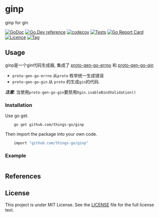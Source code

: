 # ginp
ginp for gin 

[![GoDoc](https://godoc.org/github.com/things-go/ginp?status.svg)](https://godoc.org/github.com/things-go/ginp)
[![Go.Dev reference](https://img.shields.io/badge/go.dev-reference-blue?logo=go&logoColor=white)](https://pkg.go.dev/github.com/things-go/ginp?tab=doc)
[![codecov](https://codecov.io/gh/things-go/ginp/branch/main/graph/badge.svg)](https://codecov.io/gh/things-go/ginp)
[![Tests](https://github.com/things-go/ginp/actions/workflows/ci.yml/badge.svg)](https://github.com/things-go/ginp/actions/workflows/ci.yml)
[![Go Report Card](https://goreportcard.com/badge/github.com/things-go/ginp)](https://goreportcard.com/report/github.com/things-go/ginp)
[![Licence](https://img.shields.io/github/license/things-go/ginp)](https://raw.githubusercontent.com/things-go/ginp/main/LICENSE)
[![Tag](https://img.shields.io/github/v/tag/things-go/ginp)](https://github.com/things-go/ginp/tags)

## Usage

ginp是一个gin代码生成器, 集成了 [proto-gen-go-errno](cmd/proto-gen-go-errno) 和 [proto-gen-go-gin](cmd/proto-gen-go-gin)

- `proto-gen-go-errno` 从`proto` 枚举统一生成错误
- `proto-gen-go-gin` 从 `proto` 的生成`gin`的代码. 

***注意***: 当使用`proto-gen-go-gin`要禁用`Dgin.isableBindValidation()`

### Installation

Use go get.
```bash
    go get github.com/things-go/ginp
```

Then import the package into your own code.
```bash
    import "github.com/things-go/ginp"
```

### Example

[embedmd]:# (_examples/main.go go)
```go

```

## References

## License

This project is under MIT License. See the [LICENSE](LICENSE) file for the full license text.